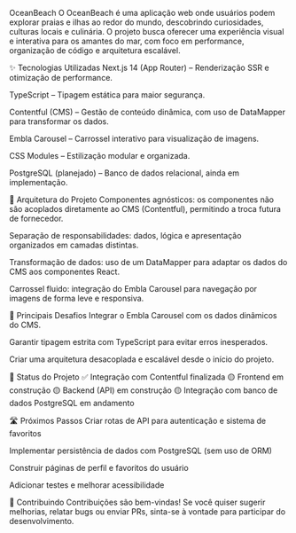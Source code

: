  OceanBeach
O OceanBeach é uma aplicação web onde usuários podem explorar praias e ilhas ao redor do mundo, descobrindo curiosidades, culturas locais e culinária. O projeto busca oferecer uma experiência visual e interativa para os amantes do mar, com foco em performance, organização de código e arquitetura escalável.

✨ Tecnologias Utilizadas
Next.js 14 (App Router) – Renderização SSR e otimização de performance.

TypeScript – Tipagem estática para maior segurança.

Contentful (CMS) – Gestão de conteúdo dinâmica, com uso de DataMapper para transformar os dados.

Embla Carousel – Carrossel interativo para visualização de imagens.

CSS Modules – Estilização modular e organizada.

PostgreSQL (planejado) – Banco de dados relacional, ainda em implementação.

🧱 Arquitetura do Projeto
Componentes agnósticos: os componentes não são acoplados diretamente ao CMS (Contentful), permitindo a troca futura de fornecedor.

Separação de responsabilidades: dados, lógica e apresentação organizados em camadas distintas.

Transformação de dados: uso de um DataMapper para adaptar os dados do CMS aos componentes React.

Carrossel fluido: integração do Embla Carousel para navegação por imagens de forma leve e responsiva.

🧩 Principais Desafios
Integrar o Embla Carousel com os dados dinâmicos do CMS.

Garantir tipagem estrita com TypeScript para evitar erros inesperados.

Criar uma arquitetura desacoplada e escalável desde o início do projeto.

🚧 Status do Projeto
✅ Integração com Contentful finalizada
🟡 Frontend em construção
🟡 Backend (API) em construção
🟡 Integração com banco de dados PostgreSQL em andamento

🛣️ Próximos Passos
Criar rotas de API para autenticação e sistema de favoritos

Implementar persistência de dados com PostgreSQL (sem uso de ORM)

Construir páginas de perfil e favoritos do usuário

Adicionar testes e melhorar acessibilidade

🤝 Contribuindo
Contribuições são bem-vindas! Se você quiser sugerir melhorias, relatar bugs ou enviar PRs, sinta-se à vontade para participar do desenvolvimento.

